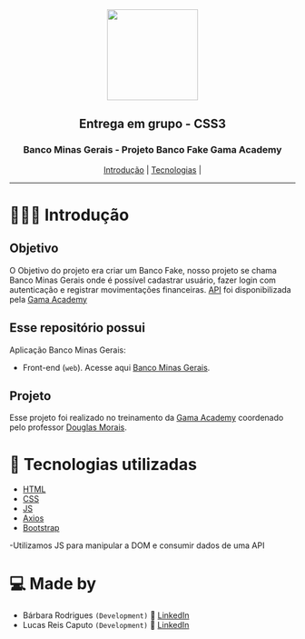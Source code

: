 <div align="center">
  <img width="160px" src="./src/assets/logo.svg"/>
  
  <h2> Entrega em grupo - CSS3</h2>
</div>

<div align="center">
  <h3>Banco Minas Gerais - Projeto Banco Fake Gama Academy</h3>
  <a href="#-Introduction">Introdução</a> |
  <a href="#-Technologies-used">Tecnologias</a> |
</div>

---

# 👨🏻‍💻 Introdução

## Objetivo

O Objetivo do projeto era criar um Banco Fake, nosso projeto se chama Banco Minas Gerais onde é possível cadastrar usuário, fazer login com autenticação e registrar movimentações financeiras. [API](https://accenture-java-desafio.herokuapp.com/swagger-ui.html#/usuario-resource/criarContaUsingPOST) foi disponibilizada pela [Gama Academy](https://www.gama.academy/) 


## Esse repositório possui

Aplicação Banco Minas Gerais:

- Front-end (`web`). Acesse aqui [Banco Minas Gerais](https://bancominasgerais2.netlify.app/login.html).


## Projeto

Esse projeto foi realizado no treinamento da [Gama Academy](https://www.gama.academy/) coordenado pelo professor [Douglas Morais](https://www.linkedin.com/in/douglasmoraisdev/).


# 🚀 Tecnologias utilizadas

- [HTML](https://developer.mozilla.org/pt-BR/docs/Web/HTML)
- [CSS](https://www.w3schools.com/css/)
- [JS](https://developer.mozilla.org/pt-BR/docs/Web/JavaScript)
- [Axios](https://www.npmjs.com/package/axios)
- [Bootstrap](https://getbootstrap.com/docs/4.1/getting-started/introduction/)

-Utilizamos JS para manipular a DOM e consumir dados de uma API 



# 💻 Made by

- Bárbara Rodrigues `(Development)` 🚀 [LinkedIn](https://www.linkedin.com/in/b%C3%A1rbara-rodrigues-49924697/)
- Lucas Reis Caputo `(Development)` 🤘 [LinkedIn](https://www.linkedin.com/in/lucascaputo/)
